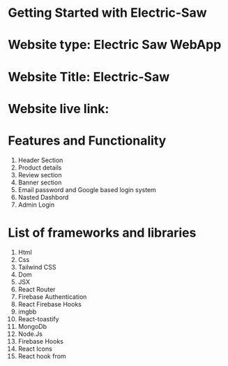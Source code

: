 # Getting Started with Electric-Saw 
# Website type: Electric Saw WebApp
# Website Title: Electric-Saw
# Website live link:
# Features and Functionality
1. Header Section
2. Product details
4. Review section
5. Banner section
6. Email password and Google based login system
7. Nasted Dashbord
8. Admin Login

# List of frameworks and libraries

1. Html
2. Css
3. Tailwind CSS
4. Dom
5. JSX
6. React Router
7. Firebase Authentication
8. React Firebase Hooks
9. imgbb
10. React-toastify
11. MongoDb
12. Node.Js
13. Firebase Hooks
14. React Icons
15. React hook from
